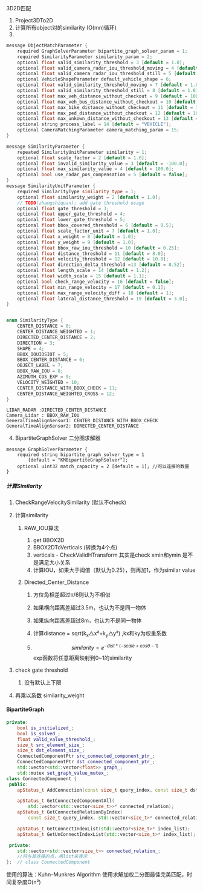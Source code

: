 3D2D匹配

1. Project3DTo2D
2. 计算所有object对的similarity (O(mn)循环)
3. 

```c++
message ObjectMatchParameter {
    required GraphSolverParameter bipartite_graph_solver_param = 1;
    required SimilarityParameter similarity_param = 2;
    optional float valid_similarity_threshold = 3 [default = 1.0];
    optional float valid_camera_radar_iou_threshold_moving = 4 [default = 0.2];
    optional float valid_camera_radar_iou_threshold_still = 5 [default = 0.2];
    optional VehicleShapeParameter default_vehicle_shape = 6;
    optional float valid_similarity_threshold_moving = 7 [default = 1.0];
    optional float valid_similarity_threshold_still = 8 [default = 1.0];
    optional float max_veh_distance_without_checkout = 9 [default = 100.0];
    optional float max_veh_bus_distance_without_checkout = 10 [default = 100.0];
    optional float max_bike_distance_without_checkout = 11 [default = 100.0];
    optional float max_ped_distance_without_checkout = 12 [default = 100.0];
    optional float max_unkown_distance_without_checkout = 13 [default = 100.0];
    optional string process_label = 14 [default = "VEHICLE"];
    optional CameraMatchingParameter camera_matching_param = 15;
}

message SimilarityParameter {
    repeated SimilarityUnitParameter similarity = 1;
    optional float scale_factor = 2 [default = 1.0];
    optional float invalid_similarity_value = 3 [default = -100.0];
    optional float max_similarity_value = 4 [default = 100.0];
    optional bool use_radar_pos_compensation = 5 [default = false];
}
message SimilarityUnitParameter {
    required SimilarityType similarity_type = 1;
    optional float similarity_weight = 2 [default = 1.0];
    // TODO(zhangshiquan): add gate threshold usage
    optional float gate_threshold = 3;
    optional float upper_gate_threshold = 4;
    optional float lower_gate_threshold = 5;
    optional float bbox_covered_threshold = 6 [default = 0.5];
    optional float scale_factor_unit = 7 [default = 1.0];
    optional float x_weight = 8 [default = 1.0];
    optional float y_weight = 9 [default = 1.0];
    optional float bbox_raw_iou_threshold = 10 [default = 0.25];
    optional float distance_threshold = 11 [default = 8.0];
    optional float velocity_threshold = 12 [default = 10.0];
    optional float direction_delta_threshold =13 [default = 0.52];
    optional float length_scale = 14 [default = 1.2];
    optional float width_scale = 15 [default = 1.1];
    optional bool check_range_velocity = 16 [default = false];
    optional float min_range_velocity = 17 [default = 0.1];
    optional float max_range_velocity_diff = 18 [default = 1];
    optional float lateral_distance_threshold = 19 [default = 3.0];
}


enum SimilarityType {
    CENTER_DISTANCE = 0;
    CENTER_DISTANCE_WEIGHTED = 1;
    DIRECTED_CENTER_DISTANCE = 2;
    DIRECTION = 3;
    SHAPE = 4;
    BBOX_IOUIOSIOT = 5;
    BBOX_CENTER_DISTANCE = 6;
    OBJECT_LABEL = 7;
    BBOX_RAW_IOU = 8;
    AZIMUTH_COS_EXP = 9;
    VELOCITY_WEIGHTED = 10;
    CENTER_DISTANCE_WITH_BBOX_CHECK = 11;
    CENTER_DISTANCE_WEIGHTED_CROSS = 12;
}

```

```
LIDAR_RADAR :DIRECTED_CENTER_DISTANCE
Camera_Lidar : BBOX_RAW_IOU
GeneralTimeAlignSensor1: CENTER_DISTANCE_WITH_BBOX_CHECK
GeneralTimeAlignSensor2: DIRECTED_CENTER_DISTANCE
```

4. BipartiteGraphSolver 二分图求解器

```
message GraphSolverParameter {
    required string bipartite_graph_solver_type = 1
        [default = "KMBipartiteGraphSolver"];
    optional uint32 match_capacity = 2 [default = 1]; //可以连接的数量
}
```



##### 计算Similarity

1. CheckRangeVelocitySimilarity (默认不check)

2. 计算similarity
   1. RAW_IOU算法
      1. get BBOX2D
      2. BBOX2DToVerticals (转换为4个点)
      3. verticals - CheckValidHTransform 其实是check xmin和ymin 是不是满足大小关系
      4. 计算IOU，如果大于阈值（默认为0.25），则再加1，作为similar value
      
   2. Directed_Center_Distance
   
      1. 方位角相差超过π/6则认为不相似
   
      2. 如果横向距离差超过3.5m，也认为不是同一物体
   
      3. 如果纵向距离差超过8m，也认为不是同一物体
   
      4. 计算distance = sqrt(k<sub>x</sub>△x²+k<sub>y</sub>△y²) ,kx和ky为权重系数
   
      5. 
         $$
         similarity = e^{-dist*(-scale+cos\theta-1)}
         $$
         exp函数将任意距离映射到0~1的similarity
   
3. check gate threshold
   
   1. 没有默认上下限
   
4. 再乘以系数 similarity_weight

#### BipartiteGraph

```c++
private:
    bool is_initialized_;
    bool is_solved_;
    float valid_value_threshold_;
    size_t src_element_size_;
    size_t dst_element_size_;
    ConnectedComponentPtr src_connected_component_ptr_;
    ConnectedComponentPtr dst_connected_component_ptr_;
    std::vector<std::vector<float>> graph_;
    std::mutex set_graph_value_mutex_;
class ConnectedComponent {
 public:
    apStatus_t AddConnection(const size_t query_index, const size_t dst_index);

    apStatus_t GetConnectedComponentAll(
        std::vector<std::vector<size_t>>* connected_relation);
    apStatus_t GetConnectedRelationByIndex(
        const size_t query_index, std::vector<size_t>* connected_relation);

    apStatus_t GetConnectIndexList(std::vector<size_t>* index_list);
    apStatus_t GetUnConnectIndexList(std::vector<size_t>* index_list);

 private:
    std::vector<std::vector<size_t>> connected_relation_;
    //将与其连接的点，用list来表示
};  // class ConnectedComponent
```

使用的算法：Kuhn–Munkres Algorithm 使用求解加权二分图最佳完美匹配，时间复杂度O(n³)